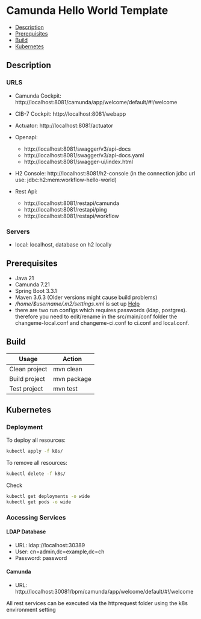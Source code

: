 # Camunda Hello World Template

- [Description](#description)
- [Prerequisites](#prerequisites)
- [Build](#build)
- [Kubernetes](#kubernetes)

## Description

### URLS

- Camunda Cockpit: http://localhost:8081/camunda/app/welcome/default/#!/welcome
- CIB-7 Cockpit: http://localhost:8081/webapp
- Actuator: http://localhost:8081/actuator
- Openapi:
  - http://localhost:8081/swagger/v3/api-docs
  - http://localhost:8081/swagger/v3/api-docs.yaml
  - http://localhost:8081/swagger-ui/index.html
  
- H2 Console: http://localhost:8081/h2-console (in the connection jdbc url use: jdbc:h2:mem:workflow-hello-world)
- Rest Api:
  - http://localhost:8081/restapi/camunda
  - http://localhost:8081/restapi/ping
  - http://localhost:8081/restapi/workflow

### Servers

- local: localhost, database on h2 locally


## Prerequisites

- Java 21
- Camunda 7.21
- Spring Boot 3.3.1
- Maven 3.6.3 (Older versions might cause build problems)
- *_/home/$username/.m2/settings.xml_* is set
  up [Help](https://swp-confluence.atlassian.net/wiki/spaces/SWPIT/pages/411173348/How+to+Install+and+setup+maven#Setting-up-the-maven-settings)
- there are two run configs which requires passwords (ldap, postgres). therefore you need to edit/rename in the src/main/conf folder the changeme-local.conf and changeme-ci.conf to ci.conf and local.conf.

## Build

| Usage         | Action      |
|---------------|-------------|
| Clean project | mvn clean   |
| Build project | mvn package |
| Test project  | mvn test    |

## Kubernetes

### Deployment

To deploy all resources:
```bash
kubectl apply -f k8s/
```

To remove all resources:
```bash
kubectl delete -f k8s/
```

Check
```bash
kubectl get deployments -o wide
kubectl get pods -o wide
```

### Accessing Services

#### LDAP Database

- URL: ldap://localhost:30389
- User: cn=admin,dc=example,dc=ch
- Password: password

#### Camunda

- URL: http://localhost:30081/bpm/camunda/app/welcome/default/#!/welcome

All rest services can be executed via the httprequest folder using the k8s environment setting
